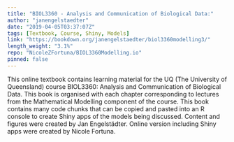 ```yaml
---
title: "BIOL3360 - Analysis and Communication of Biological Data:"
author: "janengelstaedter"
date: "2019-04-05T03:37:07Z"
tags: [Textbook, Course, Shiny, Models]
link: "https://bookdown.org/janengelstaedter/biol3360modelling3/"
length_weight: "3.1%"
repo: "NicoleZFortuna/BIOL3360Modelling.io"
pinned: false
---
```


This online textbook contains learning material for the UQ (The University of Queensland) course BIOL3360: Analysis and Communication of Biological Data. This book is organised with each chapter corresponding to lectures from the Mathematical Modelling component of the course. This book contains many code chunks that can be copied and pasted into an R console to create Shiny apps of the models being discussed. Content and figures were created by Jan Engelstädter. Online version including Shiny apps were created by Nicole Fortuna.
